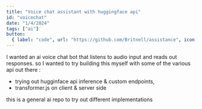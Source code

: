 ```yaml
---
title: "Voice chat assistant with huggingface api"
id: "voicechat"
date: "1/4/2024"
tags: ["ai"]
button:
  { label: "code", url: "https://github.com/Britnell/assistance", icon: "git" }
---
```


I wanted an ai voice chat bot that listens to audio input and reads out responses.
so I wanted to try building this myself with some of the various api out there :

- trying out hugginface api inference & custom endpoints,
- transformer.js on client & server side

this is a general ai repo to try out different implementations
